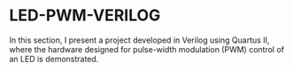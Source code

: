 # LED-PWM-VERILOG
In this section, I present a project developed in Verilog using Quartus II, where the hardware designed for pulse-width modulation (PWM) control of an LED is demonstrated.
